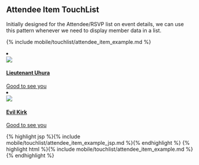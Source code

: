 <h2 class="section-subtitle">Attendee Item TouchList  <span class='candidate'></span></h2>
<p> Initially designed for the Attendee/RSVP list on event details, 
	we can use this pattern whenever we need to display member data in a list.
</p>

{% include mobile/touchlist/attendee_item_example.md %}
		<li class="touchList-item--attendee">
			<div class="ff-box">
		         <div class="ff-box-flex">
		             <a href="${member_url}" class="figureset j-btn touchList-item--attendee-figureset">
		                 <div class="figureset-figure avatar-m pin-top">
		                   <img src="assets/img/uhura.jpg" />
		                 </div>
		                 <div class="figureset-description">
		                     <h4 class="touchList-item--attendee-label">
		                        Lieutenant Uhura
		                     </h4>
		                 </div>
		             </a>
		         </div>
		         <div class="ff-box-fix touchList-item--attendee-secondary-actions">
		           <a class="button small niceToSeeYou primary" data-memberId="${attendee.member.id}" href="#">
		               <span>Good to see you</span>
		           </a>
		         </div>
		     </div>
		</li>
		<li class="touchList-item--attendee">
			<div class="ff-box">
				<div class="ff-box-flex">
					<a href="${member_url}" class="figureset j-btn touchList-item--attendee-figureset">
						<div class="figureset-figure avatar-m pin-top">
							<img src="assets/img/kirk2.jpg" />
						</div>
						<div class="figureset-description">
							<h4 class="touchList-item--attendee-label">
								Evil Kirk
							</h4>
						</div>
					</a>
				</div>
				<div class="ff-box-fix touchList-item--attendee-secondary-actions">
					<a class="button small niceToSeeYou primary" data-memberId="${attendee.member.id}" href="#">
						<span>Good to see you</span>
					</a>
				</div>
			</div>
		</li>
	<!-- leaving extra els out of the example, these tags close it off -->
	</ul>
</div>

<div class="j-code">
	{% highlight jsp %}{% include mobile/touchlist/attendee_item_example_jsp.md %}{% endhighlight %}
	{% highlight html %}{% include mobile/touchlist/attendee_item_example.md %}
	</ul>
</div> 
{% endhighlight %}

</div>